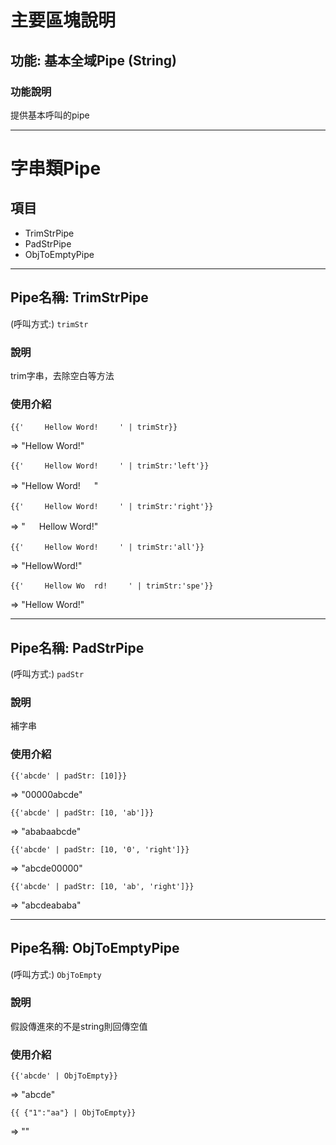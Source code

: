 # 主要區塊說明
## 功能: 基本全域Pipe (String)


### 功能說明
提供基本呼叫的pipe


---

# 字串類Pipe
## 項目
* TrimStrPipe
* PadStrPipe
* ObjToEmptyPipe
---
## Pipe名稱: TrimStrPipe
(呼叫方式:) `
trimStr
`

### 說明
trim字串，去除空白等方法

### 使用介紹
`{{' 　  Hellow Word! 　  ' | trimStr}}`

 => "Hellow Word!"

`{{' 　  Hellow Word! 　  ' | trimStr:'left'}}`

 => "Hellow Word! 　  "

`{{' 　  Hellow Word! 　  ' | trimStr:'right'}}`

 => " 　  Hellow Word!"

`{{' 　  Hellow Word! 　  ' | trimStr:'all'}}`

 => "HellowWord!"

`{{' 　  Hellow Wo  rd! 　  ' | trimStr:'spe'}}`

 => "Hellow Word!"



---
## Pipe名稱: PadStrPipe
(呼叫方式:) `
padStr
`

### 說明
補字串

### 使用介紹
`{{'abcde' | padStr: [10]}}`

=> "00000abcde"

`{{'abcde' | padStr: [10, 'ab']}}`

=> "ababaabcde"

`{{'abcde' | padStr: [10, '0', 'right']}}`

=> "abcde00000"

`{{'abcde' | padStr: [10, 'ab', 'right']}}`

=> "abcdeababa"




---
## Pipe名稱: ObjToEmptyPipe
(呼叫方式:) `
ObjToEmpty
`

### 說明
假設傳進來的不是string則回傳空值

### 使用介紹

`{{'abcde' | ObjToEmpty}}`

=> "abcde"

`{{ {"1":"aa"} | ObjToEmpty}}`

=> ""
